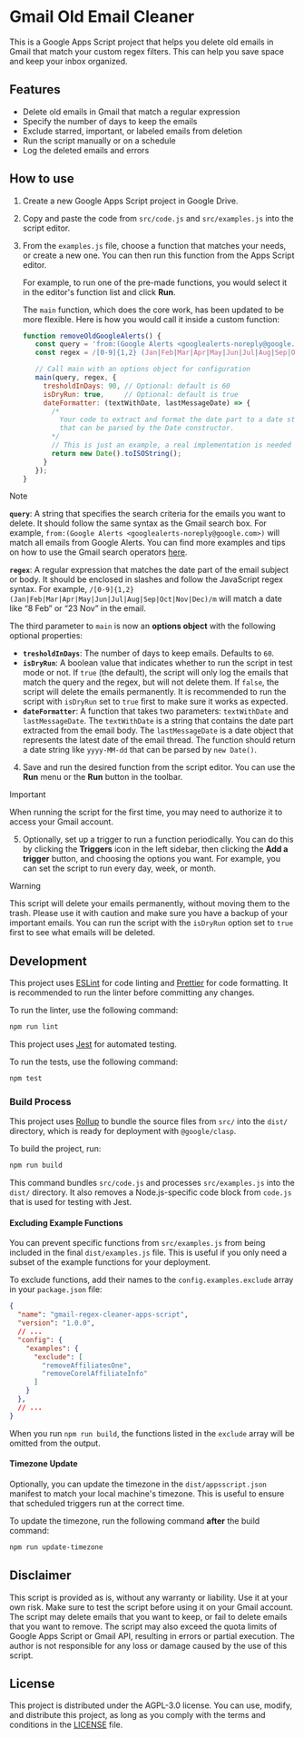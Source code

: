 # Gmail Old Email Cleaner

This is a Google Apps Script project that helps you delete old emails in Gmail that match your custom regex filters. This can help you save space and keep your inbox organized.

## Features

- Delete old emails in Gmail that match a regular expression
- Specify the number of days to keep the emails
- Exclude starred, important, or labeled emails from deletion
- Run the script manually or on a schedule
- Log the deleted emails and errors

## How to use

1. Create a new Google Apps Script project in Google Drive.
2. Copy and paste the code from `src/code.js` and `src/examples.js` into the script editor.
3. From the `examples.js` file, choose a function that matches your needs, or create a new one. You can then run this function from the Apps Script editor.

   For example, to run one of the pre-made functions, you would select it in the editor's function list and click **Run**.

   The `main` function, which does the core work, has been updated to be more flexible. Here is how you would call it inside a custom function:

   ```js
   function removeOldGoogleAlerts() {
      const query = 'from:(Google Alerts <googlealerts-noreply@google.com>)';
      const regex = /[0-9]{1,2} (Jan|Feb|Mar|Apr|May|Jun|Jul|Aug|Sep|Oct|Nov|Dec)/m;

      // Call main with an options object for configuration
      main(query, regex, {
        tresholdInDays: 90, // Optional: default is 60
        isDryRun: true,     // Optional: default is true
        dateFormatter: (textWithDate, lastMessageDate) => {
          /*
            Your code to extract and format the date part to a date string
            that can be parsed by the Date constructor.
          */
          // This is just an example, a real implementation is needed here.
          return new Date().toISOString();
        }
      });
   }
   ```

> [!NOTE]
> **`query`**: A string that specifies the search criteria for the emails you want to delete. It should follow the same syntax as the Gmail search box. For example, `from:(Google Alerts <googlealerts-noreply@google.com>)` will match all emails from Google Alerts. You can find more examples and tips on how to use the Gmail search operators [here](https://developers.google.com/codelabs/apps-script-fundamentals-1).
>
> **`regex`**: A regular expression that matches the date part of the email subject or body. It should be enclosed in slashes and follow the JavaScript regex syntax. For example, `/[0-9]{1,2} (Jan|Feb|Mar|Apr|May|Jun|Jul|Aug|Sep|Oct|Nov|Dec)/m` will match a date like “8 Feb” or “23 Nov” in the email.
>
> The third parameter to `main` is now an **options object** with the following optional properties:
>
> - **`tresholdInDays`**: The number of days to keep emails. Defaults to `60`.
> - **`isDryRun`**: A boolean value that indicates whether to run the script in test mode or not. If `true` (the default), the script will only log the emails that match the query and the regex, but will not delete them. If `false`, the script will delete the emails permanently. It is recommended to run the script with `isDryRun` set to `true` first to make sure it works as expected.
> - **`dateFormatter`**: A function that takes two parameters: `textWithDate` and `lastMessageDate`. The `textWithDate` is a string that contains the date part extracted from the email body. The `lastMessageDate` is a date object that represents the latest date of the email thread. The function should return a date string like `yyyy-MM-dd` that can be parsed by `new Date()`.

4. Save and run the desired function from the script editor. You can use the **Run** menu or the **Run** button in the toolbar.

> [!IMPORTANT]
> When running the script for the first time, you may need to authorize it to access your Gmail account.

5. Optionally, set up a trigger to run a function periodically. You can do this by clicking the **Triggers** icon in the left sidebar, then clicking the **Add a trigger** button, and choosing the options you want. For example, you can set the script to run every day, week, or month.

> [!WARNING]
> This script will delete your emails permanently, without moving them to the trash. Please use it with caution and make sure you have a backup of your important emails. You can run the script with the `isDryRun` option set to `true` first to see what emails will be deleted.

## Development

This project uses [ESLint](https://eslint.org/) for code linting and [Prettier](https://prettier.io/) for code formatting. It is recommended to run the linter before committing any changes.

To run the linter, use the following command:

```bash
npm run lint
```

This project uses [Jest](https://jestjs.io/) for automated testing.

To run the tests, use the following command:

```bash
npm test
```

### Build Process

This project uses [Rollup](https://rollupjs.org/) to bundle the source files from `src/` into the `dist/` directory, which is ready for deployment with `@google/clasp`.

To build the project, run:

```bash
npm run build
```

This command bundles `src/code.js` and processes `src/examples.js` into the `dist/` directory. It also removes a Node.js-specific code block from `code.js` that is used for testing with Jest.

#### Excluding Example Functions

You can prevent specific functions from `src/examples.js` from being included in the final `dist/examples.js` file. This is useful if you only need a subset of the example functions for your deployment.

To exclude functions, add their names to the `config.examples.exclude` array in your `package.json` file:

```json
{
  "name": "gmail-regex-cleaner-apps-script",
  "version": "1.0.0",
  // ...
  "config": {
    "examples": {
      "exclude": [
        "removeAffiliatesOne",
        "removeCorelAffiliateInfo"
      ]
    }
  },
  // ...
}
```

When you run `npm run build`, the functions listed in the `exclude` array will be omitted from the output.

#### Timezone Update

Optionally, you can update the timezone in the `dist/appsscript.json` manifest to match your local machine's timezone. This is useful to ensure that scheduled triggers run at the correct time.

To update the timezone, run the following command **after** the build command:

```bash
npm run update-timezone
```

## Disclaimer

This script is provided as is, without any warranty or liability. Use it at your own risk. Make sure to test the script before using it on your Gmail account. The script may delete emails that you want to keep, or fail to delete emails that you want to remove. The script may also exceed the quota limits of Google Apps Script or Gmail API, resulting in errors or partial execution. The author is not responsible for any loss or damage caused by the use of this script.

## License

This project is distributed under the AGPL-3.0 license. You can use, modify, and distribute this project, as long as you comply with the terms and conditions in the [LICENSE](/LICENSE) file.